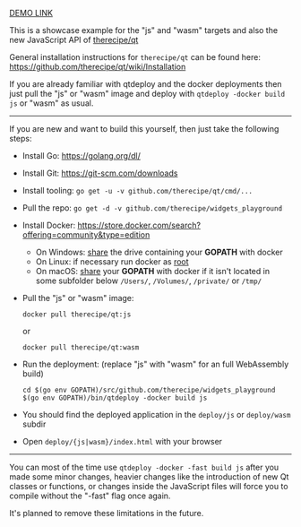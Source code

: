 [DEMO LINK](https://therecipe.github.io/widgets_playground)

This is a showcase example for the "js" and "wasm" targets and also the new JavaScript API of [therecipe/qt](https://github.com/therecipe/qt)

General installation instructions for `therecipe/qt` can be found here: https://github.com/therecipe/qt/wiki/Installation

If you are already familiar with qtdeploy and the docker deployments then just pull the "js" or "wasm" image and deploy with `qtdeploy -docker build js` or "wasm" as usual.

---

If you are new and want to build this yourself, then just take the following steps:

-	Install Go: https://golang.org/dl/

-	Install Git: https://git-scm.com/downloads

-	Install tooling: `go get -u -v github.com/therecipe/qt/cmd/...`

-	Pull the repo: `go get -d -v github.com/therecipe/widgets_playground`

-	Install Docker: https://store.docker.com/search?offering=community&type=edition

	-	On Windows: [share](https://docs.docker.com/docker-for-windows/#shared-drives) the drive containing your **GOPATH** with docker
	-	On Linux: if necessary run docker as [root](https://docs.docker.com/install/linux/linux-postinstall/#manage-docker-as-a-non-root-user)
	-	On macOS: [share](https://docs.docker.com/docker-for-mac/#file-sharing) your **GOPATH** with docker if it isn't located in some subfolder below `/Users/`, `/Volumes/`, `/private/` or `/tmp/`

-	Pull the "js" or "wasm" image:

	```
	docker pull therecipe/qt:js
	```

	or

	```
	docker pull therecipe/qt:wasm
	```

-	Run the deployment: (replace "js" with "wasm" for an full WebAssembly build)

	```
	cd $(go env GOPATH)/src/github.com/therecipe/widgets_playground
	$(go env GOPATH)/bin/qtdeploy -docker build js
	```

-	You should find the deployed application in the `deploy/js` or `deploy/wasm` subdir

-	Open `deploy/{js|wasm}/index.html` with your browser

---

You can most of the time use `qtdeploy -docker -fast build js` after you made some minor changes, heavier changes like the introduction of new Qt classes or functions, or changes inside the JavaScript files will force you to compile without the "-fast" flag once again.

It's planned to remove these limitations in the future.
